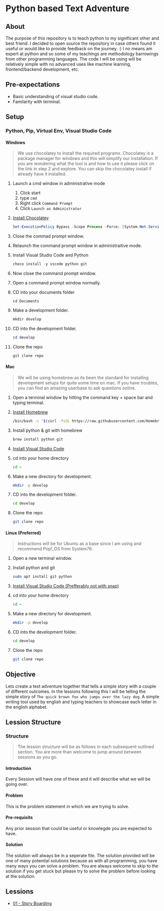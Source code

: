 # Python based Text Adventure

## About

The purpose of this repository is to teach python to my significant other and best friend. I decided to open source the repository in case others found it useful or would like to  provide feedback on the journey. :) I no means am expert at python and so some of my teachings are methodology barrowings from other programming languages. The code I will be using will be relatively simple with no advanced uses like machine learning, frontend/backend development, etc. 

## Pre-expectations

- Basic understanding of visual studio code.
- Familarity with terminal. 

## Setup

### Python, Pip, Virtual Env, Visual Studio Code

#### Windows

> We use chocolatey to install the required programs. Chocolatey is a package manager for windows and this will simplify our installation. If you are wondering what the tool is and how to use it please click on the link in step 2 and explore. You can skip the chocolatey install if already have it installed.

1. Launch a cmd window in administrative mode

   1. Click start
   1. type `cmd`
   1. Right click `Command Prompt`
   1. Click `Launch as Administrator`

1. [Install Chocolatey](https://chocolatey.org/install)

   ```powershell
   Set-ExecutionPolicy Bypass -Scope Process -Force; [System.Net.ServicePointManager]::SecurityProtocol = [System.Net.ServicePointManager]::SecurityProtocol -bor 3072; iex ((New-Object System.Net.WebClient).DownloadString('https://chocolatey.org/install.ps1'))
   ```

1. Close the commad prompt window.
1. Relaunch the command prompt window in administraitive mode.
1. Install Visual Studio Code and Python

   ```powershell
   choco install -y vscode python git
   ```

1. Now close the command prompt window.
1. Open a command prompt window normally.
1. CD into your documents folder

   ```
   cd Documents
   ```

1. Make a development folder.

   ```powershell
   mkdir develop
   ```

1. CD into the development folder.

   ```powershell
   cd develop
   ```

1. Clone the repo

   ```powershell
   git clone repo
   ```

#### Mac

> We will be using homebrew as its been the standard for installing development setups for quite some time on mac. If you have troubles, you can find an amazing userbase to ask questions online. 

1. Open a terminal window by hitting the command key + space bar and typing terminal.
1. [Install Homebrew](https://brew.sh)

   ```sh
   /bin/bash -c "$(curl -fsSL https://raw.githubusercontent.com/Homebrew/install/master/install.sh)"
   ```

1. Install python & git with homebrew

   ```sh
   brew install python git
   ```

1. [Install Visual Studio Code](https://code.visualstudio.com/docs/setup/mac)
1. cd into your home directory

   ```sh
   cd ~
   ```

1. Make a new directory for development.

   ```sh
   mkdir -p develop
   ```

1. CD into the development folder.

   ```sh
   cd develop
   ```

1. Clone the repo

   ```sh
   git clone repo
   ```

#### Linux (Preferred)

> Instructions will be for Ubuntu as a base since I am using and recommend Pop!\_OS from System76.

1. Open a new terminal window.
1. Install python and git
   ```sh
   sudo apt install git python
   ```
1. [Install Visual Studio Code (Prefferably not with snap)](https://code.visualstudio.com/docs/setup/linux)
1. cd into your home directory

   ```sh
   cd ~
   ```

1. Make a new directory for development.

   ```sh
   mkdir -p develop
   ```

1. CD into the development folder.

   ```sh
   cd develop
   ```

1. Clone the repo

   ```sh
   git clone repo
   ```

## Objective

Lets create a text adventure together that tells a simple story with a couple of different outcomes. In the lessions following this I will be telling the simple story of `The quick brown fox who jumps over the lazy dog`. A simple writing tool used by english and typing teachers to showcase each letter in the english alphabet.


## Lession Structure

### Structure

> The lession structure will be as follows in each subsequent outlined section. You are more than welcome to jump around between sessions as you go. 


#### Introduction

Every Session will have one of these and it will describe what we will be going over. 

#### Problem

This is the problem statement in which we are trying to solve. 

#### Pre-requisits

Any prior session that could be useful or knowlegde you are expected to have. 

#### Solution

The solution will always be in a seperate file. The solution provided will be one of many potential solutions because as with all programming, you have many ways you can solve a problem. You are always welcome to skip to the solution if you get stuck but please try to solve the problem before looking at the solution. 

## Lessions

- [01 - Story Boarding](lessions/01-story-boarding/readme.md)

